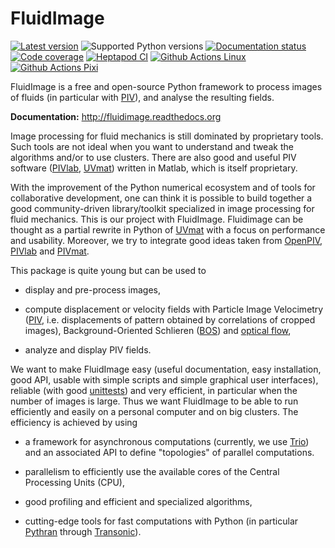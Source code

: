 # FluidImage

[![Latest version](https://img.shields.io/pypi/v/fluidimage.svg)](https://pypi.python.org/pypi/fluidimage/)
![Supported Python versions](https://img.shields.io/pypi/pyversions/fluidimage.svg)
[![Documentation status](https://readthedocs.org/projects/fluidimage/badge/?version=latest)](http://fluidimage.readthedocs.org)
[![Code coverage](https://codecov.io/gh/fluiddyn/fluidimage/branch/branch%2Fdefault/graph/badge.svg)](https://codecov.io/gh/fluiddyn/fluidimage/branch/branch%2Fdefault/)
[![Heptapod CI](https://foss.heptapod.net/fluiddyn/fluidimage/badges/branch/default/pipeline.svg)](https://foss.heptapod.net/fluiddyn/fluidimage/-/pipelines)
[![Github Actions Linux](https://github.com/fluiddyn/fluidimage/actions/workflows/ci-linux.yml/badge.svg?branch=branch/default)](https://github.com/fluiddyn/fluidimage/actions/workflows/ci-linux.yml)
[![Github Actions Pixi](https://github.com/fluiddyn/fluidimage/actions/workflows/ci-pixi.yml/badge.svg?branch=branch/default)](https://github.com/fluiddyn/fluidimage/actions/workflows/ci-pixi.yml)

<!-- start description -->

FluidImage is a free and open-source Python framework to process images of fluids (in
particular with [PIV]), and analyse the resulting fields.

**Documentation:** <http://fluidimage.readthedocs.org>

Image processing for fluid mechanics is still dominated by proprietary tools. Such tools
are not ideal when you want to understand and tweak the algorithms and/or to use
clusters. There are also good and useful PIV software ([PIVlab], [UVmat]) written in
Matlab, which is itself proprietary.

With the improvement of the Python numerical ecosystem and of tools for collaborative
development, one can think it is possible to build together a good community-driven
library/toolkit specialized in image processing for fluid mechanics. This is our project
with FluidImage. Fluidimage can be thought as a partial rewrite in Python of [UVmat] with
a focus on performance and usability. Moreover, we try to integrate good ideas taken from
[OpenPIV], [PIVlab] and [PIVmat].

This package is quite young but can be used to

- display and pre-process images,

- compute displacement or velocity fields with Particle Image Velocimetry ([PIV], i.e.
  displacements of pattern obtained by correlations of cropped images),
  Background-Oriented Schlieren
  ([BOS](https://en.wikipedia.org/wiki/Background-oriented_schlieren_technique)) and
  [optical flow](https://en.wikipedia.org/wiki/Optical_flow),

- analyze and display PIV fields.

We want to make FluidImage easy (useful documentation, easy installation, good API,
usable with simple scripts and simple graphical user interfaces), reliable (with good
[unittests](https://codecov.io/gh/fluiddyn/fluidimage/)) and very efficient, in
particular when the number of images is large. Thus we want FluidImage to be able to run
efficiently and easily on a personal computer and on big clusters. The efficiency is
achieved by using

- a framework for asynchronous computations (currently, we use
  [Trio](https://trio.readthedocs.io)) and an associated API to define "topologies" of
  parallel computations.

- parallelism to efficiently use the available cores of the Central Processing Units
  (CPU),

- good profiling and efficient and specialized algorithms,

- cutting-edge tools for fast computations with Python (in particular
  [Pythran](https://pythran.readthedocs.io) through
  [Transonic](https://transonic.readthedocs.io)).

[openpiv]: http://www.openpiv.net/
[piv]: https://en.wikipedia.org/wiki/Particle_image_velocimetry%20(PIV)
[pivlab]: https://pivlab.blogspot.com/p/what-is-pivlab.html
[pivmat]: http://www.fast.u-psud.fr/pivmat/
[uvmat]: http://servforge.legi.grenoble-inp.fr/projects/soft-uvmat/wiki/UvmatHelp
